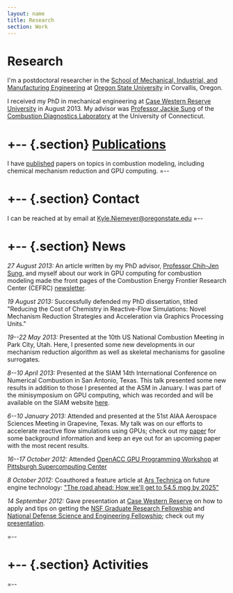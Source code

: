 ```yaml
---
layout: name
title: Research
section: Work
---
```


Research
========
I'm a postdoctoral researcher in the [School of Mechanical, Industrial, and Manufacturing Engineering][mime] 
at [Oregon State University][osu] in Corvallis, Oregon.  

I received my PhD in mechanical engineering at [Case Western Reserve University][case] in August 2013. My advisor was [Professor Jackie Sung][sung] of the [Combustion Diagnostics Laboratory][cdl] at the University of Connecticut.  

+-- {.section}
[Publications](/work/pubs/)
============
I have [published][] papers on topics in combustion modeling, including chemical mechanism reduction and GPU computing.
=--

+-- {.section}
Contact 
=======
I can be reached at by email at <Kyle.Niemeyer@oregonstate.edu>
=--

+-- {.section}
News
====
_27 August 2013:_ An article written by my PhD advisor, [Professor Chih-Jen Sung][sung], and myself about our work in GPU computing for combustion modeling made the front pages of the Combustion Energy Frontier Research Center (CEFRC) [newsletter](http://www.princeton.edu/cefrc/Newsletters/CEFRCnewsVol4Issue1.pdf).

_19 August 2013:_ Successfully defended my PhD dissertation, titled "Reducing the Cost of Chemistry in Reactive-Flow Simulations: Novel Mechanism Reduction Strategies and Acceleration via Graphics Processing Units."

_19--22 May 2013:_ Presented at the 10th US National Combustion Meeting in Park City, Utah. Here, I presented some new developments in our mechanism reduction algorithm as well as skeletal mechanisms for gasoline surrogates.

_8--10 April 2013:_ Presented at the SIAM 14th International Conference on Numerical Combustion in San Antonio, Texas. This talk presented some new results in addition to those I presented at the ASM in January. I was part of the minisymposium on GPU computing, which was recorded and will be available on the SIAM website [here](https://client.blueskybroadcast.com/SIAM13/NC/siam_nc13_MS8_2/).

_6--10 January 2013:_ Attended and presented at the 51st AIAA Aerospace Sciences Meeting in Grapevine, Texas. My talk was on our efforts to accelerate reactive flow simulations using GPUs; check out my [paper](/files/pubs/Niemeyer-Sung-ASM_2013.pdf) for some background information and keep an eye out for an upcoming paper with the most recent results.

_16--17 October 2012:_ Attended [OpenACC GPU Programming Workshop](http://www.psc.edu/index.php/training/openacc-gpu-programming) at [Pittsburgh Supercomputing Center](http://www.psc.edu)

_8 October 2012:_ Coauthored a feature article at [Ars Technica][ars] on future engine technology: ["The road ahead: How we'll get to 54.5 mpg by 2025"](http://arstechnica.com/features/2012/10/the-road-ahead-how-well-get-to-54-5-mpg-by-2025/)

_14 September 2012:_ Gave presentation at [Case Western Reserve][case] on how to apply and tips on getting the [NSF Graduate Research Fellowship](http://www.nsfgrfp.org/) and [National Defense Science and Engineering Fellowship](http://ndseg.asee.org/); check out my [presentation](/files/KNiemeyer_NSF_GRFP_presentation.pdf).

=--

+-- {.section}
Activities
==========

=--

[research]: /work/
[published]: /work/pubs
[personal]: /
[code]: /code/

[mime]: http://mime.oregonstate.edu/
[osu]: http://oregonstate.edu/
[case]: http://case.edu/
[sung]: http://www.engr.uconn.edu/me/cms/people/87-chihsung
[cdl]: http://combdiaglab.engr.uconn.edu/
[kylears]: http://arstechnica.com/author/kyle-niemeyer/
[ars]: http://arstechnica.com/